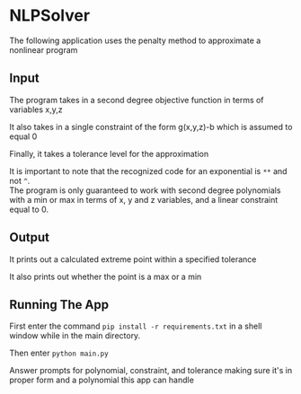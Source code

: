 # NLPSolver

The following application uses the penalty method to approximate a nonlinear program
## Input
The program takes in a second degree objective function in terms of variables x,y,z

It also takes in a single constraint of the form g(x,y,z)-b which is assumed to equal 0

Finally, it takes a tolerance level for the approximation

It is important to note that the recognized code for an exponential is ```**``` and not ```^```.  
The program is only guaranteed to work with second degree polynomials with a min or max in terms of x, y and z variables, and a linear constraint equal to 0.
## Output
It prints out a calculated extreme point within a specified tolerance

It also prints out whether the point is a max or a min

## Running The App
First enter the command ```pip install -r requirements.txt``` in a shell window while in the main directory.

Then enter ```python main.py```

Answer prompts for polynomial, constraint, and tolerance making sure it's in proper form and a polynomial this app can handle